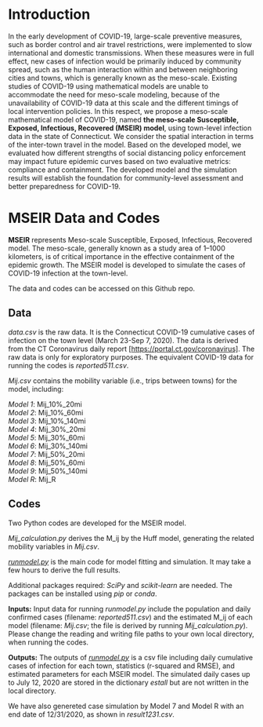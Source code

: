 ﻿# Introduction

In the early development of COVID-19, large-scale preventive measures, such as border control and air travel restrictions, were implemented to slow international and domestic transmissions. When these measures were in full effect, new cases of infection would be primarily induced by community spread, such as the human interaction within and between neighboring cities and towns, which is generally known as the meso-scale. Existing studies of COVID-19 using mathematical models are unable to accommodate the need for meso-scale modeling, because of the unavailability of COVID-19 data at this scale and the different timings of local intervention policies. In this respect, we propose a meso-scale mathematical model of COVID-19, named **the meso-scale Susceptible, Exposed, Infectious, Recovered (MSEIR) model**, using town-level infection data in the state of Connecticut. We consider the spatial interaction in terms of the inter-town travel in the model. Based on the developed model, we evaluated how different strengths of social distancing policy enforcement may impact future epidemic curves based on two evaluative metrics: compliance and containment. The developed model and the simulation results will establish the foundation for community-level assessment and better preparedness for COVID-19.

# MSEIR Data and Codes 

**MSEIR** represents Meso-scale Susceptible, Exposed, Infectious, Recovered model. The meso-scale, generally known as a study area of 1–1000 kilometers, is of critical importance in the effective containment of the epidemic growth. The MSEIR model is developed to simulate the cases of COVID-19 infection at the town-level. 

The data and codes can be accessed on this Github repo.

## Data

*data.csv* is the raw data. It is the Connecticut COVID-19 cumulative cases of infection on the town level (March 23-Sep 7, 2020).
The data is derived from the CT Coronavirus daily report [https://portal.ct.gov/coronavirus]. The raw data is only for exploratory purposes. The equivalent COVID-19 data for running the codes is *reported511.csv*.

*Mij.csv* contains the mobility variable (i.e., trips between towns) for the model, including:

*Model 1*: Mij_10%_20mi
<br />
*Model 2*: Mij_10%_60mi
<br />
*Model 3*: Mij_10%_140mi
<br />
*Model 4*: Mij_30%_20mi
<br />
*Model 5*: Mij_30%_60mi
<br />
*Model 6*: Mij_30%_140mi
<br />
*Model 7*: Mij_50%_20mi
<br />
*Model 8*: Mij_50%_60mi
<br />
*Model 9*: Mij_50%_140mi
<br />
*Model R*: Mij_R

## Codes

Two Python codes are developed for the MSEIR model.

*Mij_calculation.py* derives the M_ij by the Huff model, generating the related mobility variables in *Mij.csv*.

[*runmodel.py*](https://github.com/xic19022/mseir/blob/model_codes/runmodel.py) is the main code for model fitting and simulation. It may take a few hours to derive the full results. 

Additional packages required: *SciPy* and *scikit-learn* are needed. The packages can be installed using *pip* or *conda*.

**Inputs:** Input data for running *runmodel.py* include the population and daily confirmed cases (filename: *reported511.csv*) and the estimated M_ij of each model (filename: *Mij.csv*; the file is derived by running *Mij_calculation.py*). Please change the reading and writing file paths to your own local directory, when running the codes.

**Outputs:** The outputs of [*runmodel.py*](https://github.com/xic19022/mseir/blob/model_codes/runmodel.py) is a csv file including daily cumulative cases of infection for each town, statistics (r-squared and RMSE), and estimated parameters for each MSEIR model. The simulated daily cases up to July 12, 2020 are stored in the dictionary *estall* but are not written in the local directory. 

We have also genereted case simulation by Model 7 and Model R with an end date of 12/31/2020, as shown in *result1231.csv*.
